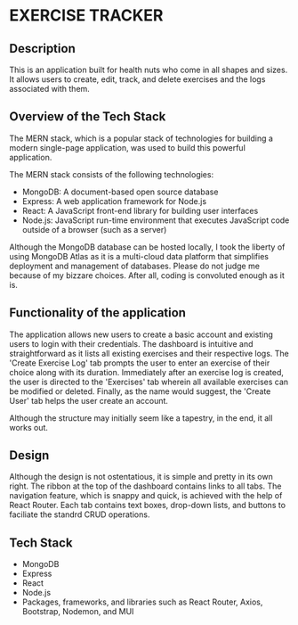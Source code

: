 # EXERCISE TRACKER
## Description
This is an application built for health nuts who come in all shapes and sizes. It allows users to create, edit, track, and delete exercises and the logs associated with them.

## Overview of the Tech Stack
The MERN stack, which is a popular stack of technologies for building a modern single-page application, was used to build this powerful application.

The MERN stack consists of the following technologies:
  - MongoDB: A document-based open source database
  - Express: A web application framework for Node.js
  - React: A JavaScript front-end library for building user interfaces
  - Node.js: JavaScript run-time environment that executes JavaScript code outside of a browser (such as a server)
  
Although the MongoDB database can be hosted locally, I took the liberty of using MongoDB Atlas as it is a multi-cloud data platform that simplifies deployment and management of databases. Please do not judge me because of my bizzare choices. After all, coding is convoluted enough as it is.

## Functionality of the application
The application allows new users to create a basic account and existing users to login with their credentials. The dashboard is intuitive and straightforward as it lists all existing exercises and their respective logs. The 'Create Exercise Log' tab prompts the user to enter an exercise of their choice along with its duration. Immediately after an exercise log is created, the user is directed to the 'Exercises' tab wherein all available exercises can be modified or deleted. Finally, as the name would suggest, the 'Create User' tab helps the user create an account.

Although the structure may initially seem like a tapestry, in the end, it all works out.

## Design
Although the design is not ostentatious, it is simple and pretty in its own right. The ribbon at the top of the dashboard contains links to all tabs. The navigation feature, which is snappy and quick, is achieved with the help of React Router. Each tab contains text boxes, drop-down lists, and buttons to faciliate the standrd CRUD operations. 

## Tech Stack
- MongoDB
- Express
- React
- Node.js
- Packages, frameworks, and libraries such as React Router, Axios, Bootstrap, Nodemon, and MUI

